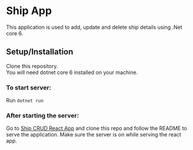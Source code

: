 # Ship App

This application is used to add, update and delete ship details using .Net core 6.

## Setup/Installation

Clone this repository.\
You will need dotnet core 6 installed on your machine.

### To start server:
Run `dotnet run`

### After starting the server:
Go to [Ship CRUD React App](https://github.com/ChaitriShah/ship-crud-react) and clone this repo and follow the README to serve the application.
Make sure the server is on while serving the react app.